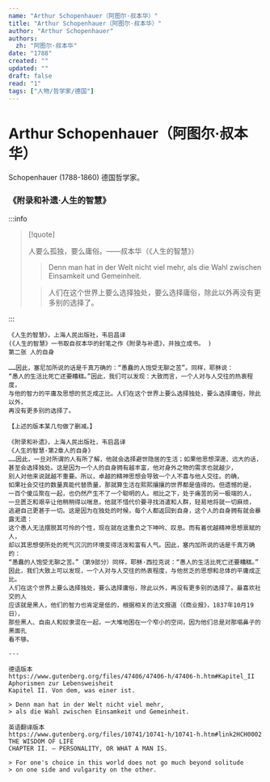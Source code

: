 ```yaml
---
name: "Arthur Schopenhauer（阿图尔·叔本华）"
title: "Arthur Schopenhauer（阿图尔·叔本华）"
author: "Arthur Schopenhauer"
authors:
  zh: "阿图尔·叔本华"
date: "1788"
created: ""
updated: ""
draft: false
read: "1"
tags: ["人物/哲学家/德国"]
---
```


# Arthur Schopenhauer（阿图尔·叔本华）

Schopenhauer (1788-1860) 德国哲学家。

### 《附录和补遗·人生的智慧》

:::info

> [!quote]
>
> 人要么孤独，要么庸俗。——叔本华（《人生的智慧》）  
>
> > Denn man hat in der Welt nicht viel mehr, als die Wahl zwischen 
> > Einsamkeit und Gemeinheit.  
> 
> > 人们在这个世界上要么选择独处，要么选择庸俗，除此以外再没有更多别的选择了。  

:::

```
《人生的智慧》，上海人民出版社，韦启昌译
(《人生的智慧》一书取自叔本华的封笔之作《附录与补遗》，并独立成书。 )
第二张 人的自身

……因此，塞尼加所说的话是千真万确的：“愚蠢的人饱受无聊之苦”。同样，耶稣说：
“愚人的生活比死亡还要糟糕。”因此，我们可以发现：大致而言，一个人对与人交往的热衷程度，
与他的智力的平庸及思想的贫乏成正比。人们在这个世界上要么选择独处，要么选择庸俗，除此以外，
再没有更多别的选择了。

【上述的版本某几句做了删减。】

《附录和补遗》，上海人民出版社，韦启昌译
《人生的智慧·第2章人的自身》
……因此，一旦对所谓的人有所了解，他就会选择避世隐居的生活；如果他思想深邃、远大的话，
甚至会选择独处。这是因为一个人的自身拥有越丰富，他对身外之物的需求也就越少，
别人对他来说就越不重要。所以，卓越的精神思想会导致一个人不喜与他人交往。的确，
如果社会交往的数量真能代替质量，那就算生活在熙熙攘攘的世界都是值得的。但遗憾的是，
一百个傻瓜聚在一起，也仍然产生不了一个聪明的人。相比之下，处于痛苦的另一极端的人，
一旦匮乏和艰辛让他稍稍得以喘息，他就不惜代价要寻找消遣和人群，轻易地将就一切麻烦，
逃避自己更甚于一切。这是因为在独处的时候，每个人都返回到自身，这个人的自身拥有就会暴露无遗：
这个愚人无法摆脱其可怜的个性，现在就在这重负之下呻吟、叹息。而有着优越精神思想禀赋的人，
却以其思想使所处的死气沉沉的环境变得活泼和富有人气。因此，塞内加所说的话是千真万确的：
“愚蠢的人饱受无聊之苦。”（第9部分）同样，耶稣·西拉克说：“愚人的生活比死亡还要糟糕。”
因此，我们大致上可以发现，一个人对与人交往的热衷程度，与他贫乏的思想和总体的平庸成正比。
人们在这个世界上要么选择独处，要么选择庸俗，除此以外，再没有更多别的选择了。最喜欢社交的人
应该就是黑人，他们的智力也肯定是低的，根据相关的法文报道（《商业报》，1837年10月19日），
那些黑人、自由人和奴隶混在一起，一大堆地困在一个窄小的空间，因为他们总是对那塌鼻子的黑面孔
看不够。

---

德语版本
https://www.gutenberg.org/files/47406/47406-h/47406-h.htm#Kapitel_II
Aphorismen zur Lebensweisheit
Kapitel II. Von dem, was einer ist.

> Denn man hat in der Welt nicht viel mehr, 
> als die Wahl zwischen Einsamkeit und Gemeinheit.

英语翻译版本
https://www.gutenberg.org/files/10741/10741-h/10741-h.htm#link2HCH0002
THE WISDOM OF LIFE
CHAPTER II. — PERSONALITY, OR WHAT A MAN IS.

> For one's choice in this world does not go much beyond solitude 
> on one side and vulgarity on the other.
```
